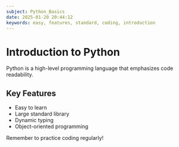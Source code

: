 ```yaml
---
subject: Python_Basics
date: 2025-01-20 20:44:12
keywords: easy, features, standard, coding, introduction
---
```


# Introduction to Python

Python is a high-level programming language that emphasizes code readability.

## Key Features
- Easy to learn
- Large standard library
- Dynamic typing
- Object-oriented programming

Remember to practice coding regularly!
